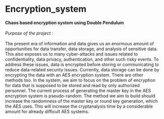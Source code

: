 # Encryption_system
**Chaos based encryption system using Double Pendulum**<br><br>
<i>Purpose of the project :</i> <br><br>
The present era of information and data gives us an enormous amount of opportunities
for data transfer, data storage, and analysis of sensitive data. This also exposes us to
many cyber-attacks and issues related to confidentiality, data privacy, authentication,
and other such risky events.
To address these issues, data is encrypted before storing or communicating to reduce
data-related security issues. Currently, data storage can be done by encrypting the data
with an AES encryption system. There are other methods too.
In the system, we aim to focus on the problem of encryption for data that is supposed
to be stored and read by only authorized personnel. The current process of generating
the master key in the AES encryption system is pseudo-random. The method we aim to
build should increase the randomness of the master key or round key generation, which
the AES uses. This will increase the cryptanalysis time by a considerable amount for
already difficult AES systems.
